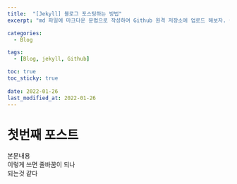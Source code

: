 ```yaml
---
title:  "[Jekyll] 블로그 포스팅하는 방법"
excerpt: "md 파일에 마크다운 문법으로 작성하여 Github 원격 저장소에 업로드 해보자. 에디터는 Visual Studio code 사용! 로컬 서버에서 확인도 해보자. "

categories:
  - Blog

tags:
  - [Blog, jekyll, Github]

toc: true
toc_sticky: true
 
date: 2022-01-26
last_modified_at: 2022-01-26
---
```


# 첫번째 포스트
본문내용   
이렇게 쓰면 줄바꿈이 되나   
되는것 같다